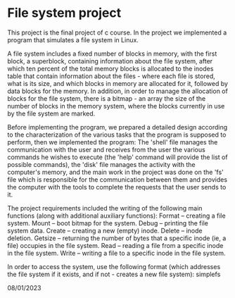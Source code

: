 # File system project

This project is the final project of c course. In the project we implemented a program that simulates a file system in Linux.

A file system includes a fixed number of blocks in memory, with the first block, a superblock, containing information about the file system, after which ten percent of the total memory blocks is allocated to the inodes table that contain information about the files - where each file is stored, what is its size, and which blocks in memory are allocated for it, followed by data blocks for the memory. In addition, in order to manage the allocation of blocks for the file system, there is a bitmap - an array the size of the number of blocks in the memory system, where the blocks currently in use by the file system are marked.

Before implementing the program, we prepared a detailed design according to the characterization of the various tasks that the program is supposed to perform, then we implemented the program:
The 'shell' file manages the communication with the user and receives from the user the various commands he wishes to execute (the 'help' command will provide the list of possible commands), the 'disk' file manages the activity with the computer's memory, and the main work in the project was done on the 'fs' file which is responsible for the communication between them and provides the computer with the tools to complete the requests that the user sends to it.

The project requirements included the writing of the following main functions (along with additional auxiliary functions):
Format – creating a file system.
Mount – boot bitmap for the system.
Debug – printing the file system data.
Create – creating a new (empty) inode.
Delete – inode deletion.
Getsize – returning the number of bytes that a specific inode (ie, a file) occupies in the file system.
Read – reading a file from a specific inode in the file system.
Write – writing a file to a specific inode in the file system.

In order to access the system, use the following format (which addresses the file system if it exists, and if not - creates a new file system):
 simplefs <file system name> <num of blocks>

 08/01/2023